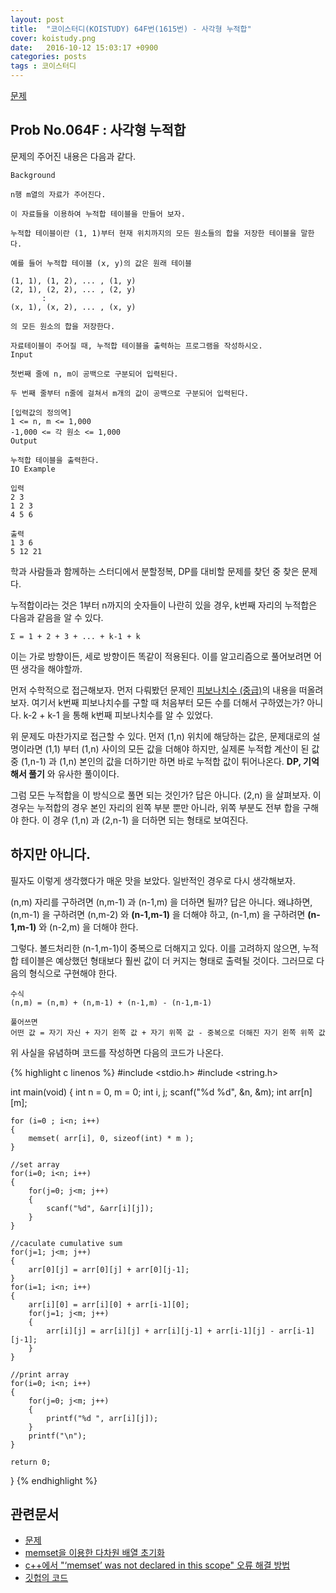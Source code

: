 ```yaml
---
layout: post
title:  "코이스터디(KOISTUDY) 64F번(1615번) - 사각형 누적합"
cover: koistudy.png
date:   2016-10-12 15:03:17 +0900
categories: posts
tags : 코이스터디
---
```


[문제](http://koistudy.net/?mid=prob_page&NO=1615)

## Prob No.064F : 사각형 누적합

문제의 주어진 내용은 다음과 같다.

    Background

    n행 m열의 자료가 주어진다.

    이 자료들을 이용하여 누적합 테이블을 만들어 보자.

    누적합 테이블이란 (1, 1)부터 현재 위치까지의 모든 원소들의 합을 저장한 테이블을 말한다.

    예를 들어 누적합 테이블 (x, y)의 값은 원래 테이블

    (1, 1), (1, 2), ... , (1, y)
    (2, 1), (2, 2), ... , (2, y)
           :
    (x, 1), (x, 2), ... , (x, y)

    의 모든 원소의 합을 저장한다.

    자료테이블이 주어질 때, 누적합 테이블을 출력하는 프로그램을 작성하시오.
    Input

    첫번째 줄에 n, m이 공백으로 구분되어 입력된다.

    두 번째 줄부터 n줄에 걸쳐서 m개의 값이 공백으로 구분되어 입력된다.

    [입력값의 정의역]
    1 <= n, m <= 1,000
    -1,000 <= 각 원소 <= 1,000
    Output

    누적합 테이블을 출력한다.
    IO Example

    입력
    2 3
    1 2 3
    4 5 6

    출력
    1 3 6
    5 12 21

학과 사람들과 함께하는 스터디에서 분할정복, DP를 대비할 문제를 찾던 중 찾은 문제다.

누적합이라는 것은 1부터 n까지의 숫자들이 나란히 있을 경우, k번째 자리의 누적합은 다음과 같음을 알 수 있다.

    Σ = 1 + 2 + 3 + ... + k-1 + k

이는 가로 방향이든, 세로 방향이든 똑같이 적용된다. 이를 알고리즘으로 풀어보려면 어떤 생각을 해야할까.

먼저 수학적으로 접근해보자. 먼저 다뤄봤던 문제인 [피보나치수 (중급)](https://nugisquare.github.io/posts/2016/08/12/koi-155.html)의 내용을 떠올려 보자. 여기서 k번째 피보나치수를 구할 때 처음부터 모든 수를 더해서 구하였는가? 아니다. k-2 + k-1 을 통해 k번째 피보나치수를 알 수 있었다.

위 문제도 마찬가지로 접근할 수 있다. 먼저 (1,n) 위치에 해당하는 값은, 문제대로의 설명이라면 (1,1) 부터 (1,n) 사이의 모든 값을 더해야 하지만, 실제론 누적합 계산이 된 값 중 (1,n-1) 과 (1,n) 본인의 값을 더하기만 하면 바로 누적합 값이 튀어나온다. **DP, 기억해서 풀기** 와 유사한 풀이이다.

그럼 모든 누적합을 이 방식으로 풀면 되는 것인가? 답은 아니다. (2,n) 을 살펴보자. 이 경우는 누적합의 경우 본인 자리의 왼쪽 부분 뿐만 아니라, 위쪽 부분도 전부 합을 구해야 한다. 이 경우 (1,n) 과 (2,n-1) 을 더하면 되는 형태로 보여진다.

## 하지만 아니다.

필자도 이렇게 생각했다가 매운 맛을 보았다. 일반적인 경우로 다시 생각해보자.

(n,m) 자리를 구하려면 (n,m-1) 과 (n-1,m) 을 더하면 될까? 답은 아니다. 왜냐하면, (n,m-1) 을 구하려면 (n,m-2) 와 **(n-1,m-1)** 을 더해야 하고, (n-1,m) 을 구하려면 **(n-1,m-1)** 와 (n-2,m) 을 더해야 한다.

그렇다. 볼드처리한 (n-1,m-1)이 중복으로 더해지고 있다. 이를 고려하지 않으면, 누적합 테이블은 예상했던 형태보다 훨씬 값이 더 커지는 형태로 출력될 것이다. 그러므로 다음의 형식으로 구현해야 한다.

    수식
    (n,m) = (n,m) + (n,m-1) + (n-1,m) - (n-1,m-1)

    풀어쓰면
    어떤 값 = 자기 자신 + 자기 왼쪽 값 + 자기 위쪽 값 - 중복으로 더해진 자기 왼쪽 위쪽 값

위 사실을 유념하며 코드를 작성하면 다음의 코드가 나온다.

{% highlight c linenos %}
#include <stdio.h>
#include <string.h>

int main(void)
{
	int n = 0, m = 0;
	int i, j;
	scanf("%d %d", &n, &m);
	int arr[n][m];

	for (i=0 ; i<n; i++)
	{
		memset( arr[i], 0, sizeof(int) * m );
	}

	//set array
	for(i=0; i<n; i++)
	{
		for(j=0; j<m; j++)
		{
			scanf("%d", &arr[i][j]);
		}
	}

	//caculate cumulative sum
	for(j=1; j<m; j++)
	{
		arr[0][j] = arr[0][j] + arr[0][j-1];
	}
	for(i=1; i<n; i++)
	{
		arr[i][0] = arr[i][0] + arr[i-1][0];
		for(j=1; j<m; j++)
		{
			arr[i][j] = arr[i][j] + arr[i][j-1] + arr[i-1][j] - arr[i-1][j-1];
		}
	}

	//print array
	for(i=0; i<n; i++)
	{
		for(j=0; j<m; j++)
		{
			printf("%d ", arr[i][j]);
		}
		printf("\n");
	}

	return 0;
}
{% endhighlight %}

## 관련문서

- [문제](http://koistudy.net/?mid=prob_page&NO=1615)
- [memset을 이용한 다차원 배열 초기화](http://m.blog.naver.com/guntae01/30148066929)
- [c++에서 "‘memset’ was not declared in this scope" 오류 해결 방법](http://stackoverflow.com/questions/2505365/compiler-error-memset-was-not-declared-in-this-scope)
- [깃헙의 코드](https://github.com/NugiSquare/C_Study/blob/master/koistudy/no1615.c)
